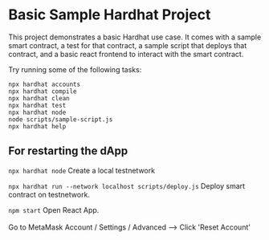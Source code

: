 # Basic Sample Hardhat Project

This project demonstrates a basic Hardhat use case. It comes with a sample smart contract, a test for that contract, a sample script that deploys that contract, and a basic react frontend to interact with the smart contract.

Try running some of the following tasks:

```shell
npx hardhat accounts
npx hardhat compile
npx hardhat clean
npx hardhat test
npx hardhat node
node scripts/sample-script.js
npx hardhat help
```

## For restarting the dApp
`npx hardhat node`
Create a local testnetwork

`npx hardhat run --network localhost scripts/deploy.js`
Deploy smart contract on testnetwork.

`npm start`
Open React App.
<br>
<br>
Go to MetaMask Account / Settings / Advanced --> Click 'Reset Account'